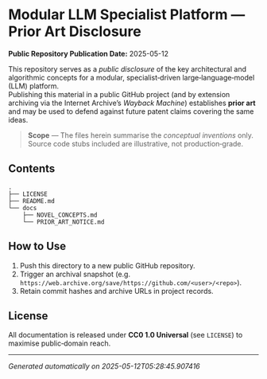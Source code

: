 # Modular LLM Specialist Platform — Prior Art Disclosure

**Public Repository Publication Date:** 2025-05-12

This repository serves as a *public disclosure* of the key architectural and algorithmic
concepts for a modular, specialist‑driven large‑language‑model (LLM) platform.  
Publishing this material in a public GitHub project (and by extension archiving
via the Internet Archive’s *Wayback Machine*) establishes **prior art** and may be
used to defend against future patent claims covering the same ideas.

> **Scope** — The files herein summarise the *conceptual inventions* only.
> Source code stubs included are illustrative, not production‑grade.

## Contents
```
.
├── LICENSE
├── README.md
└── docs
    ├── NOVEL_CONCEPTS.md
    └── PRIOR_ART_NOTICE.md
```

## How to Use
1. Push this directory to a new public GitHub repository.  
2. Trigger an archival snapshot (e.g. `https://web.archive.org/save/https://github.com/<user>/<repo>`).  
3. Retain commit hashes and archive URLs in project records.

## License
All documentation is released under **CC0 1.0 Universal** (see `LICENSE`) to maximise public‐domain reach.

---
*Generated automatically on 2025-05-12T05:28:45.907416*
